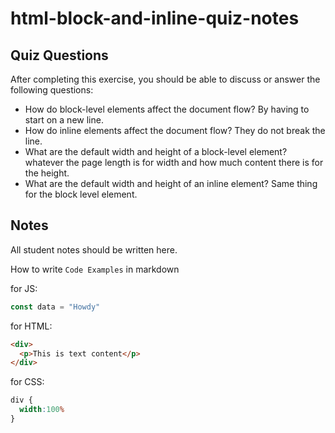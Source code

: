 # html-block-and-inline-quiz-notes

## Quiz Questions

After completing this exercise, you should be able to discuss or answer the following questions:

- How do block-level elements affect the document flow?
By having to start on a new line.
- How do inline elements affect the document flow?
They do not break the line.
- What are the default width and height of a block-level element?
whatever the page length is for width and how much content there is for the height.
- What are the default width and height of an inline element?
Same thing for the block level element.
## Notes

All student notes should be written here.


How to write `Code Examples` in markdown

for JS:
```javascript
const data = "Howdy"
```

for HTML:
```html
<div>
  <p>This is text content</p>
</div>
```

for CSS:
```css
div {
  width:100%
}
```
